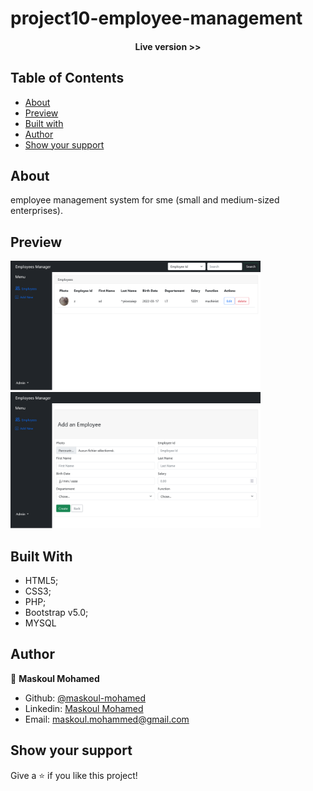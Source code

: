 # project10-employee-management

<h4 align="center"><a https://my-employee-manager-maskoul.herokuapp.com/">Live version >></a></h4>


## Table of Contents

- [About](https://github.com/maskoul-mohamed/project10-employee-management#about)
- [Preview](https://github.com/maskoul-mohamed/project10-employee-management#preview)
- [Built with](https://github.com/maskoul-mohamed/project10-employee-management#built-with)
- [Author](https://github.com/maskoul-mohamed/project10-employee-management#author)
- [Show your support](https://github.com/maskoul-mohamed/project10-employee-management#show-your-support)


## About

employee management  system for sme (small and medium-sized enterprises).

## Preview

<img src="https://github.com/maskoul-mohamed/project10-employee-management/blob/main/screenshots/Screenshot-Employees.png" width="400" display="inline">
<img src="https://github.com/maskoul-mohamed/project10-employee-management/blob/main/screenshots/Screenshot-add-new.png" width="400" display="inline">

## Built With

- HTML5; 
- CSS3;
- PHP;
- Bootstrap v5.0;
- MYSQL

## Author

:man: **Maskoul Mohamed**

- Github: [@maskoul-mohamed](https://github.com/maskoul-mohamed)
- Linkedin: [Maskoul Mohamed](https://www.linkedin.com/in/mohammed-maskoul/)
- Email: maskoul.mohammed@gmail.com

## Show your support

Give a ⭐️ if you like this project!